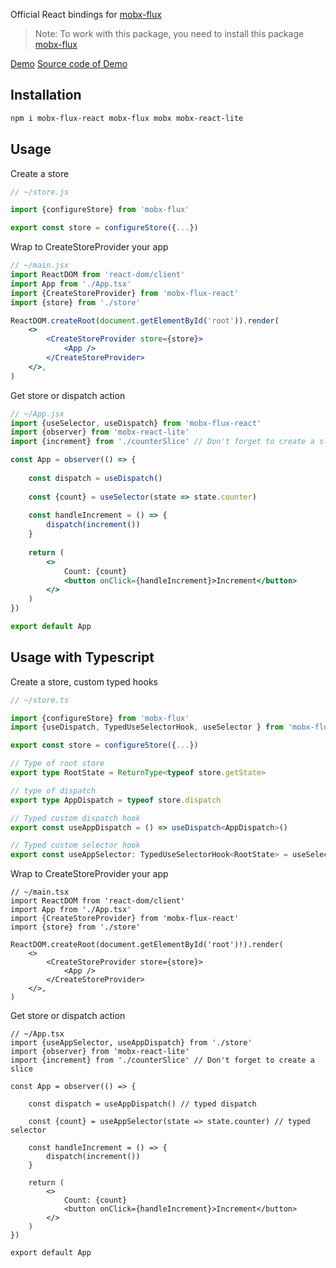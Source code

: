 Official React bindings for [mobx-flux](https://www.npmjs.com/package/mobx-flux)

> Note: To work with this package, you need to install this package [mobx-flux](https://www.npmjs.com/package/mobx-flux) 

[Demo](https://mobx-flux-react-demo.vercel.app/)
[Source code of Demo](https://github.com/elyor-sh/mobx-flux/tree/main/examples/mobx-flux-react-example)

## Installation

```sh
npm i mobx-flux-react mobx-flux mobx mobx-react-lite
```

## Usage

Create a store

```js
// ~/store.js

import {configureStore} from 'mobx-flux'

export const store = configureStore({...})
```
Wrap to CreateStoreProvider your app

```jsx
// ~/main.jsx
import ReactDOM from 'react-dom/client'
import App from './App.tsx'
import {CreateStoreProvider} from 'mobx-flux-react'
import {store} from './store'

ReactDOM.createRoot(document.getElementById('root')).render(
    <>
        <CreateStoreProvider store={store}>
            <App />
        </CreateStoreProvider>
    </>,
)
```

Get store or dispatch action
```jsx
// ~/App.jsx
import {useSelector, useDispatch} from 'mobx-flux-react'
import {observer} from 'mobx-react-lite'
import {increment} from './counterSlice' // Don't forget to create a slice

const App = observer(() => {
    
    const dispatch = useDispatch()
    
    const {count} = useSelector(state => state.counter)
    
    const handleIncrement = () => {
        dispatch(increment())
    }
    
    return (
        <>
            Count: {count}
            <button onClick={handleIncrement}>Increment</button>
        </>
    )
})

export default App
```

## Usage with Typescript

Create a store, custom typed hooks

```ts
// ~/store.ts

import {configureStore} from 'mobx-flux'
import {useDispatch, TypedUseSelectorHook, useSelector } from 'mobx-flux-react'

export const store = configureStore({...})

// Type of root store
export type RootState = ReturnType<typeof store.getState>

// type of dispatch
export type AppDispatch = typeof store.dispatch

// Typed custom dispatch hook
export const useAppDispatch = () => useDispatch<AppDispatch>()

// Typed custom selector hook
export const useAppSelector: TypedUseSelectorHook<RootState> = useSelector


```
Wrap to CreateStoreProvider your app

```tsx
// ~/main.tsx
import ReactDOM from 'react-dom/client'
import App from './App.tsx'
import {CreateStoreProvider} from 'mobx-flux-react'
import {store} from './store'

ReactDOM.createRoot(document.getElementById('root')!).render(
    <>
        <CreateStoreProvider store={store}>
            <App />
        </CreateStoreProvider>
    </>,
)
```

Get store or dispatch action
```tsx
// ~/App.tsx
import {useAppSelector, useAppDispatch} from './store'
import {observer} from 'mobx-react-lite'
import {increment} from './counterSlice' // Don't forget to create a slice

const App = observer(() => {
    
    const dispatch = useAppDispatch() // typed dispatch
    
    const {count} = useAppSelector(state => state.counter) // typed selector
    
    const handleIncrement = () => {
        dispatch(increment())
    }
    
    return (
        <>
            Count: {count}
            <button onClick={handleIncrement}>Increment</button>
        </>
    )
})

export default App
```